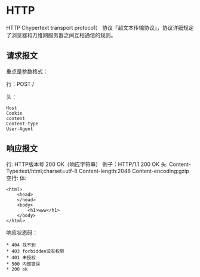 # HTTP

HTTP Chypertext transport protoco1） 协议『超文本传输协议』，协议详细规定了浏览器和万维网服务器之间互相通信的规则。

## 请求报文

重点是参数格式：

行：POST /

头：

    Host         
    Cookie 
    content
    Content-type
    User-Agent

## 响应报文

行: HTTP版本号 200 OK（响应字符串）
例子：HTTP/1.1 200 OK
头: Content-Type:text/html;charset=utf-8
    Content-length:2048
    Content-encoding:gzip
空行:
体:

    <html>
        <head>
        </head>
        <body>
            <h1>www</h1>
        </body>
    </html>

响应状态码：

    * 404 找不到
    * 403 forbidden没有权限
    * 401 未授权
    * 500 内部错误
    * 200 ok
